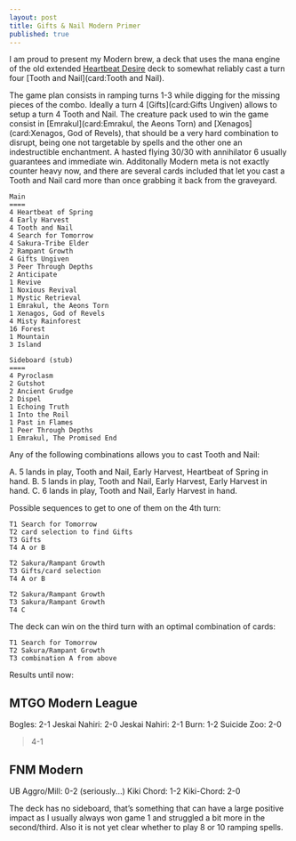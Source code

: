 ```yaml
---
layout: post
title: Gifts & Nail Modern Primer
published: true
---
```


I am proud to present my Modern brew, a deck that uses the mana engine of the old extended [Heartbeat Desire](http://mtgtop8.com/event?e=9218&d=252854&f=EX) deck to somewhat reliably cast a turn four [Tooth and Nail](card:Tooth and Nail). 

The game plan consists in ramping turns 1-3 while digging for the missing pieces of the combo. Ideally a turn 4 [Gifts](card:Gifts Ungiven) allows to setup a turn 4 Tooth and Nail. The creature pack used to win the game consist in [Emrakul](card:Emrakul, the Aeons Torn) and [Xenagos](card:Xenagos, God of Revels), that should be a very hard combination to disrupt, being one not targetable by spells and the other one an indestructible enchantment.
A hasted flying 30/30 with annihilator 6 usually guarantees and immediate win. Additonally Modern meta is not exactly counter heavy now, and there are several cards included that let you cast a Tooth and Nail card more than once grabbing it back from the graveyard.

```
Main
====
4 Heartbeat of Spring
4 Early Harvest
4 Tooth and Nail
4 Search for Tomorrow
4 Sakura-Tribe Elder
2 Rampant Growth
4 Gifts Ungiven
3 Peer Through Depths
2 Anticipate
1 Revive
1 Noxious Revival
1 Mystic Retrieval
1 Emrakul, the Aeons Torn
1 Xenagos, God of Revels
4 Misty Rainforest
16 Forest
1 Mountain
3 Island

Sideboard (stub)
====
4 Pyroclasm
2 Gutshot
2 Ancient Grudge
2 Dispel
1 Echoing Truth
1 Into the Roil
1 Past in Flames
1 Peer Through Depths
1 Emrakul, The Promised End
```

Any of the following combinations allows you to cast Tooth and Nail:

A. 5 lands in play, Tooth and Nail, Early Harvest, Heartbeat of Spring in hand.
B. 5 lands in play, Tooth and Nail, Early Harvest, Early Harvest in hand.
C. 6 lands in play, Tooth and Nail, Early Harvest in hand.

Possible sequences to get to one of them on the 4th turn:

```
T1 Search for Tomorrow
T2 card selection to find Gifts 
T3 Gifts
T4 A or B
```

```
T2 Sakura/Rampant Growth
T3 Gifts/card selection
T4 A or B
```

```
T2 Sakura/Rampant Growth
T3 Sakura/Rampant Growth
T4 C
```

The deck can win on the third turn with an optimal combination of cards:

```
T1 Search for Tomorrow
T2 Sakura/Rampant Growth
T3 combination A from above
```

Results until now: 

## MTGO Modern League
Bogles: 2-1
Jeskai Nahiri: 2-0
Jeskai Nahiri: 2-1
Burn: 1-2
Suicide Zoo: 2-0

> 4-1

## FNM Modern
UB Aggro/Mill: 0-2 (seriously...)
Kiki Chord: 1-2
Kiki-Chord: 2-0

The deck has no sideboard, that’s something that can have a large positive impact as I usually always won game 1 and struggled a bit more in the second/third. Also it is not yet clear whether to play 8 or 10 ramping spells.
